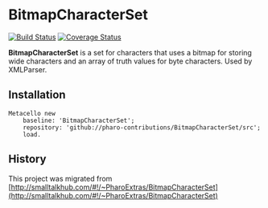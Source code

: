# BitmapCharacterSet

[![Build Status](https://travis-ci.org/pharo-contributions/BitmapCharacterSet.svg?branch=master)](https://travis-ci.org/pharo-contributions/BitmapCharacterSet) [![Coverage Status](https://coveralls.io/repos/github/pharo-contributions/BitmapCharacterSet/badge.svg?branch=master)](https://coveralls.io/github/pharo-contributions/BitmapCharacterSet?branch=master)

**BitmapCharacterSet** is a set for characters that uses a bitmap for storing wide characters and an array of truth values for byte characters. Used by XMLParser.

## Installation

```smalltalk
Metacello new
	baseline: 'BitmapCharacterSet';
	repository: 'github://pharo-contributions/BitmapCharacterSet/src';
	load.
```

## History
This project was migrated from [http://smalltalkhub.com/#!/~PharoExtras/BitmapCharacterSet](http://smalltalkhub.com/#!/~PharoExtras/BitmapCharacterSet)
